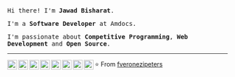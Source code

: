 <p><samp>Hi there! I'm <b>Jawad Bisharat</b>.</samp></p>
<p><samp>I'm a <b>Software Developer</b> at Amdocs.</samp></p>
<p><samp>I'm passionate about <b>Competitive Programming</b>, <b>Web Development</b> and <b>Open Source</b>.</samp></p>
<hr>
<p>
  <a href="https://br.linkedin.com/in/felipevpeters">
    <img align="left" alt="Felipe's LinkdeIn" width="22px" src="https://cdn.jsdelivr.net/npm/simple-icons@3.5.0/icons/linkedin.svg" />
  </a>
  <a href="mailto:fveronezipeters@gmail.com">
    <img align="left" alt="GMail" width="22px" src="https://cdn.jsdelivr.net/npm/simple-icons@3.5.0/icons/gmail.svg" />
  </a>
  <a href="https://instagram.com/felipevpeters">
    <img align="left" alt="Felipe's Instagram" width="22px" src="https://cdn.jsdelivr.net/npm/simple-icons@3.5.0/icons/instagram.svg" />
  </a>
  <a href="https://leetcode.com/fveronezipeters/">
    <img align="left" alt="Felipe's Instagram" width="22px" src="https://cdn.jsdelivr.net/npm/simple-icons@3.5.0/icons/leetcode.svg" />
  </a>
  <a href="https://www.hackerrank.com/fveronezipeters">
    <img align="left" alt="HackerRank Profile" width="22px" src="https://cdn.jsdelivr.net/npm/simple-icons@3.5.0/icons/hackerrank.svg" />
  </a>
  <a href="https://codeforces.com/profile/fveronezipeters">
    <img align="left" alt="Codeforces Profile" width="22px" src="https://cdn.jsdelivr.net/npm/simple-icons@3.5.0/icons/codeforces.svg" />
  </a>
  <a href="https://www.codechef.com/users/felipevpeters">
    <img align="left" alt="CodeChef Profile" width="22px" src="https://cdn.jsdelivr.net/npm/simple-icons@3.5.0/icons/codechef.svg" />
  </a>
  <a href="https://www.hackerearth.com/pt-br/@fveronezipeters">
    <img align="left" alt="HackerEarth" width="22px" src="https://cdn.jsdelivr.net/npm/simple-icons@3.5.0/icons/hackerearth.svg" />
  </a>
</p>

⭐️ From [fveronezipeters](https://github.com/[fveronezipeters])
